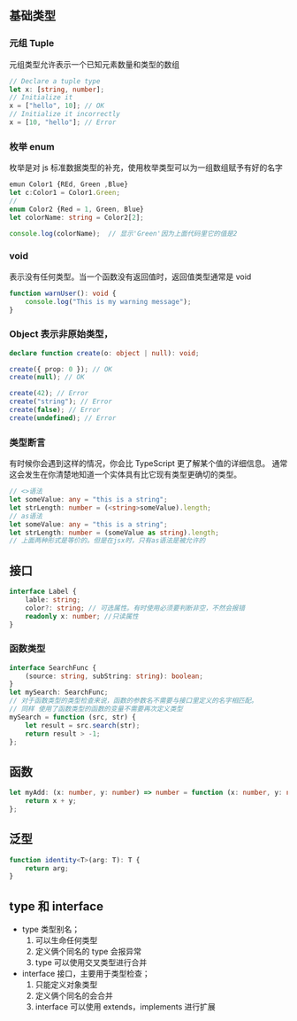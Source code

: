 ## 基础类型

### 元组 Tuple

元组类型允许表示一个已知元素数量和类型的数组

```ts
// Declare a tuple type
let x: [string, number];
// Initialize it
x = ["hello", 10]; // OK
// Initialize it incorrectly
x = [10, "hello"]; // Error
```

### 枚举 enum

枚举是对 js 标准数据类型的补充，使用枚举类型可以为一组数组赋予有好的名字

```ts
emun Color1 {REd, Green ,Blue}
let c:Color1 = Color1.Green;
//
enum Color2 {Red = 1, Green, Blue}
let colorName: string = Color2[2];

console.log(colorName);  // 显示'Green'因为上面代码里它的值是2
```

### void

表示没有任何类型。当一个函数没有返回值时，返回值类型通常是 void

```ts
function warnUser(): void {
	console.log("This is my warning message");
}
```

### Object 表示非原始类型，

```ts
declare function create(o: object | null): void;

create({ prop: 0 }); // OK
create(null); // OK

create(42); // Error
create("string"); // Error
create(false); // Error
create(undefined); // Error
```

### 类型断言

有时候你会遇到这样的情况，你会比 TypeScript 更了解某个值的详细信息。 通常这会发生在你清楚地知道一个实体具有比它现有类型更确切的类型。

```ts
// <>语法
let someValue: any = "this is a string";
let strLength: number = (<string>someValue).length;
// as语法
let someValue: any = "this is a string";
let strLength: number = (someValue as string).length;
// 上面两种形式是等价的。但是在jsx时，只有as语法是被允许的
```

## 接口

```ts
interface Label {
	lable: string;
	color?: string; // 可选属性。有时使用必须要判断非空，不然会报错
	readonly x: number; //只读属性
}
```

### 函数类型

```ts
interface SearchFunc {
	(source: string, subString: string): boolean;
}
let mySearch: SearchFunc;
// 对于函数类型的类型检查来说，函数的参数名不需要与接口里定义的名字相匹配。
// 同样 使用了函数类型的函数的变量不需要再次定义类型
mySearch = function (src, str) {
	let result = src.search(str);
	return result > -1;
};
```

## 函数

```ts
let myAdd: (x: number, y: number) => number = function (x: number, y: number): number {
	return x + y;
};
```

## 泛型

```ts
function identity<T>(arg: T): T {
	return arg;
}
```

## type 和 interface

-   type 类型别名；
    1. 可以生命任何类型
    2. 定义俩个同名的 type 会报异常
    3. type 可以使用交叉类型进行合并
-   interface 接口，主要用于类型检查；
    1. 只能定义对象类型
    2. 定义俩个同名的会合并
    3. interface 可以使用 extends，implements 进行扩展
